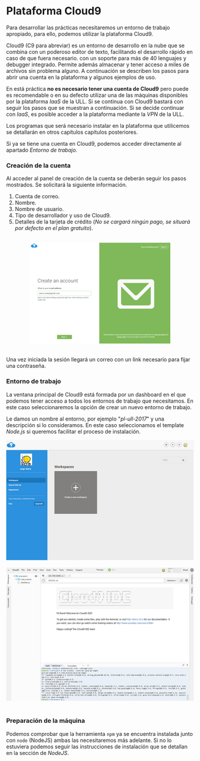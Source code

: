 # Plataforma Cloud9

Para desarrollar las prácticas necesitaremos un entorno de trabajo apropiado, para ello, podemos utilizar la plataforma Cloud9.

Cloud9 (C9 para abreviar) es un entorno de desarrollo en la nube que se combina con un poderoso editor de texto, facilitando el desarrollo rápido en caso de que fuera necesario. con un soporte para más de 40 lenguajes y debugger integrado. Permite además almacenar y tener acceso a miles de archivos sin problema alguno. A continuación se describen los pasos para abrir una cuenta en la plataforma y algunos ejemplos de uso. 

En está práctica **no es necesario tener una cuenta de Cloud9** pero puede es recomendable o en su defecto utilizar una de las máquinas disponibles por la plataforma *IaaS* de la ULL. Si se continua con Cloud9 bastará con seguir los pasos que se muestran a continuación. Si se decide continuar con *IaaS*, es posible acceder a la plataforma mediante la *VPN* de la ULL. 

Los programas que será necesario instalar en la plataforma que utilicemos se detallarán en otros capítulos capítulos posteriores.

Si ya se tiene una cuenta en Cloud9, podemos acceder directamente al apartado *Entorno de trabajo*.

### Creación de la cuenta

Al acceder al panel de creación de la cuenta se deberán seguir los pasos mostrados. Se solicitará la siguiente información.

1. Cuenta de correo.
2. Nombre.
3. Nombre de usuario.
4. Tipo de desarrollador y uso de Cloud9.
5. Detalles de la tarjeta de crédito (*No se cargará ningún pago, se situará por defecto en el plan gratuito*). <br/><br/>

<div style="text-align:center"><img src="/assets/c9.gif" /></div><br/>

Una vez iniciada la sesión llegará un correo con un link necesario para fijar una contraseña.

### Entorno de trabajo

La ventana principal de Cloud9 está formada por un dashboard en el que podemos tener acceso a todos los entornos de trabajo que necesitamos. En este caso seleccionaremos la opción de crear un nuevo entorno de trabajo. 

Le damos un nombre al entorno, por ejemplo "*pl-ull-2017*" y una descripción si lo consideramos. En este caso seleccionamos el template *Node.js* si queremos facilitar el proceso de instalación.

<div style="text-align:center"><img src="/assets/workspace.PNG" /></div><br/>
<div style="text-align:center"><img src="/assets/workspace2.PNG" /></div><br/>

### Preparación de la máquina

Podemos comprobar que la herramienta `npm` ya se encuentra instalada junto con `node` (NodeJS) ambas las necesitaremos más adelante. Si no lo estuviera podemos seguir las instrucciones de instalación que se detallan en la sección de *NodeJS*.
  